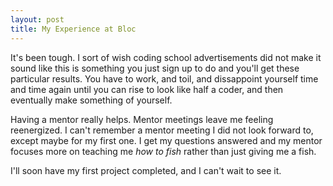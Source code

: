 ```yaml
---
layout: post
title: My Experience at Bloc
---
```


It's been tough. I sort of wish coding school advertisements did not make it sound like this is something you just sign up to do and you'll get these particular results. You have to work, and toil, and dissappoint yourself time and time again until you can rise to look like half a coder, and then eventually make something of yourself. 

Having a mentor really helps. Mentor meetings leave me feeling reenergized. I can't remember a mentor meeting I did not look forward to, except maybe for my first one. I get my questions answered and my mentor focuses more on teaching me _how to fish_ rather than just giving me a fish. 

I'll soon have my first project completed, and I can't wait to see it.
